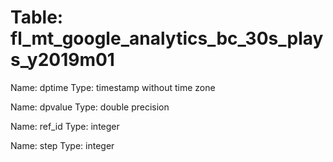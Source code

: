 Table: fl_mt_google_analytics_bc_30s_plays_y2019m01
===================================================

Name: dptime
Type: timestamp without time zone

Name: dpvalue
Type: double precision

Name: ref_id
Type: integer

Name: step
Type: integer


